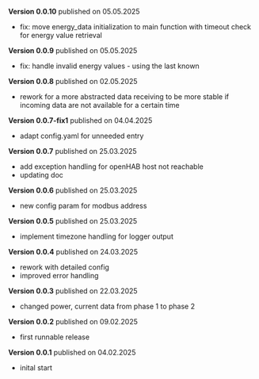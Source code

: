 **Version 0.0.10** published on 05.05.2025
- fix: move energy_data initialization to main function with timeout check for energy value retrieval

**Version 0.0.9** published on 05.05.2025
- fix: handle invalid energy values - using the last known

**Version 0.0.8** published on 02.05.2025
- rework for a more abstracted data receiving to be more stable if incoming data are not available for a certain time

**Version 0.0.7-fix1** published on 04.04.2025
- adapt config.yaml for unneeded entry
 
**Version 0.0.7** published on 25.03.2025
- add exception handling for openHAB host not reachable
- updating doc
  
**Version 0.0.6** published on 25.03.2025
- new config param for modbus address
  
**Version 0.0.5** published on 25.03.2025
- implement timezone handling for logger output
 
**Version 0.0.4** published on 24.03.2025
- rework with detailed config 
- improved error handling
  
**Version 0.0.3** published on 22.03.2025
- changed power, current data from phase 1 to phase 2

**Version 0.0.2** published on 09.02.2025
- first runnable release

**Version 0.0.1** published on 04.02.2025
- inital start